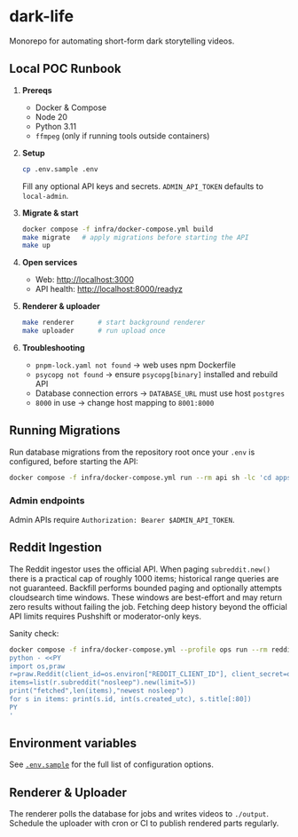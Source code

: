 # dark-life

Monorepo for automating short-form dark storytelling videos.

## Local POC Runbook

1. **Prereqs**
   - Docker & Compose
   - Node 20
   - Python 3.11
   - `ffmpeg` (only if running tools outside containers)

2. **Setup**
   ```bash
   cp .env.sample .env
   ```
   Fill any optional API keys and secrets. `ADMIN_API_TOKEN` defaults to `local-admin`.

3. **Migrate & start**
   ```bash
   docker compose -f infra/docker-compose.yml build
   make migrate   # apply migrations before starting the API
   make up
   ```

4. **Open services**
   - Web: <http://localhost:3000>
   - API health: <http://localhost:8000/readyz>

5. **Renderer & uploader**
   ```bash
   make renderer      # start background renderer
   make uploader      # run upload once
   ```

6. **Troubleshooting**
   - `pnpm-lock.yaml not found` → web uses npm Dockerfile
   - `psycopg not found` → ensure `psycopg[binary]` installed and rebuild API
   - Database connection errors → `DATABASE_URL` must use host `postgres`
   - `8000` in use → change host mapping to `8001:8000`

## Running Migrations

Run database migrations from the repository root once your `.env` is configured, before starting the API:

```bash
docker compose -f infra/docker-compose.yml run --rm api sh -lc 'cd apps/api && alembic upgrade head'
```

### Admin endpoints

Admin APIs require `Authorization: Bearer $ADMIN_API_TOKEN`.

## Reddit Ingestion

The Reddit ingestor uses the official API. When paging `subreddit.new()` there
is a practical cap of roughly 1000 items; historical range queries are not
guaranteed. Backfill performs bounded paging and optionally attempts
cloudsearch time windows. These windows are best-effort and may return zero
results without failing the job. Fetching deep history beyond the official API
limits requires Pushshift or moderator-only keys.

Sanity check:

```bash
docker compose -f infra/docker-compose.yml --profile ops run --rm reddit_ingestor sh -lc '
python - <<PY
import os,praw
r=praw.Reddit(client_id=os.environ["REDDIT_CLIENT_ID"], client_secret=os.environ["REDDIT_CLIENT_SECRET"], user_agent=os.environ.get("REDDIT_USER_AGENT","darklife/1.0"))
items=list(r.subreddit("nosleep").new(limit=5))
print("fetched",len(items),"newest nosleep")
for s in items: print(s.id, int(s.created_utc), s.title[:80])
PY
'
```

## Environment variables

See [`.env.sample`](.env.sample) for the full list of configuration options.

## Renderer & Uploader

The renderer polls the database for jobs and writes videos to `./output`. Schedule the uploader with cron or CI to publish rendered parts regularly.
